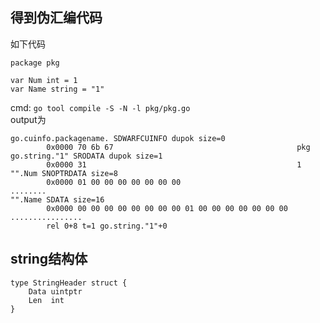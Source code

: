 ## 得到伪汇编代码
如下代码
```
package pkg

var Num int = 1
var Name string = "1"
```
cmd: `go tool compile -S -N -l pkg/pkg.go`  
output为
```
go.cuinfo.packagename. SDWARFCUINFO dupok size=0
        0x0000 70 6b 67                                         pkg
go.string."1" SRODATA dupok size=1
        0x0000 31                                               1
"".Num SNOPTRDATA size=8
        0x0000 01 00 00 00 00 00 00 00                          ........
"".Name SDATA size=16
        0x0000 00 00 00 00 00 00 00 00 01 00 00 00 00 00 00 00  ................
        rel 0+8 t=1 go.string."1"+0
```

## string结构体
```
type StringHeader struct {
	Data uintptr
	Len  int
}
```